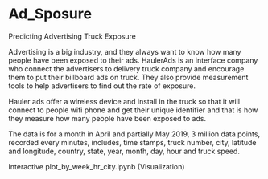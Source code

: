 # Ad_Sposure
Predicting Advertising Truck Exposure

Advertising is a big industry, and they always want to know how many people have been exposed to their ads. HaulerAds is an interface company who connect the advertisers to delivery truck company and encourage them to put their billboard ads on truck. They also provide measurement tools to help advertisers to find out the rate of exposure.

Hauler ads offer a wireless device and install in the truck so that it will connect to people wifi phone and get their unique identifier and that is how they measure how many people have been exposed to ads.

The data is for a month in April and partially May 2019, 3 million data points, recorded every minutes, includes, time stamps, truck number, city, latitude and longitude, country, state, year, month, day, hour and truck speed.

Interactive plot_by_week_hr_city.ipynb (Visualization)

